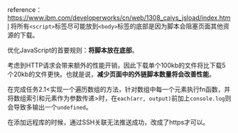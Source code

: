 reference：https://www.ibm.com/developerworks/cn/web/1308_caiys_jsload/index.html
将所有```<script>```标签尽可能放到```<body>```标签的底部是因为脚本会阻塞页面其他资源的下载。

优化JavaScript的首要规则：**将脚本放在底部**。

考虑到HTTP请求会带来额外的性能开销，因此下载单个100kb的文件将比下载5个20kb的文件更快。也就是说，**减少页面中的外链脚本数量将会改善性能**。

在完成任务2.1<实现一个遍历数组的方法，针对数组中每一个元素执行fn函数，并将数组索引和元素作为参数传递>时，在```each(arr, output)```前加上```console.log```则会导致多输出一个```undefined```。

在添加远程库的时候，通过SSH关联无法推送成功，改成了https才可以。
